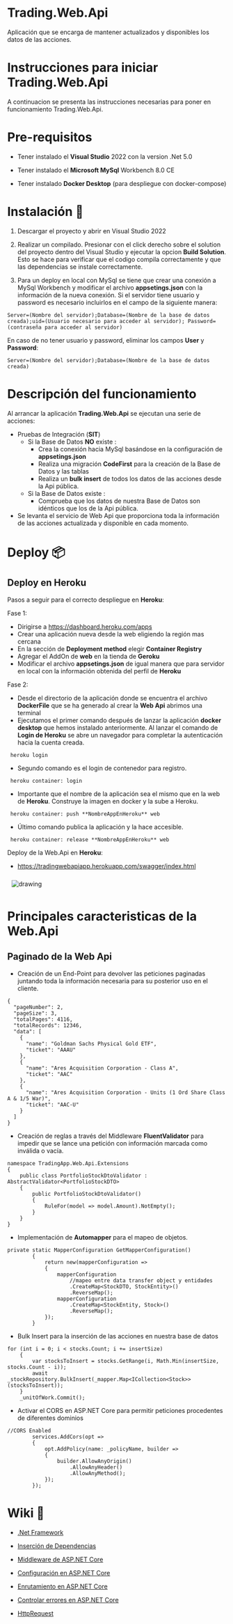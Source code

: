 # Trading.Web.Api

Aplicación que se encarga de mantener actualizados y disponibles los datos de las acciones. 
# Instrucciones para iniciar Trading.Web.Api

A continuacion se presenta las instrucciones necesarias para poner en funcionamiento Trading.Web.Api.

# Pre-requisitos

- Tener instalado el **Visual Studio** 2022 con la version .Net 5.0

- Tener instalado el **Microsoft MySql** Workbench 8.0 CE

- Tener instalado **Docker Desktop** (para despliegue con docker-compose)

# Instalación 🔧

1) Descargar el proyecto y abrir en Visual Studio 2022

2) Realizar un compilado. Presionar con el click derecho sobre el solution del proyecto dentro del Visual Studio y ejecutar la opcion **Build Solution**.
   Esto se hace para verificar que el codigo compila correctamente y que las dependencias se instale correctamente.

3) Para un deploy en local con MySql se tiene que crear una conexión a MySql Workbench y modificar el archivo **appsetings.json** con la información de la nueva conexión.
Si el servidor tiene usuario y password es necesario incluirlos en el campo de la siguiente manera:
```
Server=(Nombre del servidor);Database=(Nombre de la base de datos creada);uid=(Usuario necesario para acceder al servidor); Password=(contraseña para acceder al servidor)
```

En caso de no tener usuario y password, eliminar los campos **User** y **Password**:

```
Server=(Nombre del servidor);Database=(Nombre de la base de datos creada)
```

# Descripción del funcionamiento
Al arrancar la aplicación **Trading.Web.Api** se ejecutan una serie de acciones:
-  Pruebas de Integración (**SIT**)
   - Si la Base de Datos **NO** existe :
     - Crea la conexión hacia MySql basándose en la configuración de **appsetings.json**
     - Realiza una migración **CodeFirst** para la creación de la Base de Datos y  las tablas
     - Realiza un **bulk insert** de todos los datos de las acciones desde la Api pública.
   - Si la Base de Datos existe :
     - Comprueba que los datos de nuestra Base de Datos son idénticos que los de la Api pública.
 - Se levanta el servicio de Web Api que proporciona toda la información de las acciones actualizada y disponible en cada momento.  

# Deploy 📦
## Deploy en Heroku
Pasos a seguir para el correcto despliegue en **Heroku**:

Fase 1:
- Dirigirse a https://dashboard.heroku.com/apps
- Crear una aplicación nueva desde la web eligiendo la región mas cercana
- En la sección de **Deployment method** elegir **Container Registry**
- Agregar el AddOn de **web** en la tienda de **Geroku**
- Modificar el archivo **appsetings.json** de igual manera que para servidor en local con la información obtenida del perfil de **Heroku**

Fase 2:
-  Desde el directorio de la aplicación donde se encuentra el archivo **DockerFile** que se ha generado al crear la **Web Api** abrimos una terminal
-  Ejecutamos el primer comando después de lanzar la aplicación **docker desktop** que hemos instalado anteriormente.
Al lanzar el comando de **Login de Heroku** se abre un navegador para completar la autenticación hacia la cuenta creada.
```
 heroku login
```
- Segundo comando es el login de contenedor para registro.
```
 heroku container: login
```
- Importante que el nombre de la aplicación sea el mismo que en la web de **Heroku**. Construye la imagen en docker y la sube a Heroku.
```
 heroku container: push **NombreAppEnHeroku** web
```
- Último comando publica la aplicación y la hace accesible.
```
 heroku container: release **NombreAppEnHeroku** web
```
Deploy de la Web.Api en **Heroku**:
- https://tradingwebapiapp.herokuapp.com/swagger/index.html

<img style="padding: 10px" src="./Docs/6.jpg" alt="drawing"/>

# Principales caracteristicas de la Web.Api 

## Paginado de la Web Api
- Creación de un End-Point para devolver las peticiones paginadas juntando toda la información necesaria para su posterior uso en el cliente.
```
{
  "pageNumber": 2,
  "pageSize": 3,
  "totalPages": 4116,
  "totalRecords": 12346,
  "data": [
    {
      "name": "Goldman Sachs Physical Gold ETF",
      "ticket": "AAAU"
    },
    {
      "name": "Ares Acquisition Corporation - Class A",
      "ticket": "AAC"
    },
    {
      "name": "Ares Acquisition Corporation - Units (1 Ord Share Class A & 1/5 War)",
      "ticket": "AAC-U"
    }
  ]
}
```
- Creación de reglas a través del Middleware **FluentValidator** para impedir que se lance una petición con información marcada como inválida o vacía.
  
```
namespace TradingApp.Web.Api.Extensions
{
    public class PortfolioStockDtoValidator : AbstractValidator<PortfolioStockDTO>
    {
        public PortfolioStockDtoValidator()
        {
            RuleFor(model => model.Amount).NotEmpty();
        }
    }
}
```
- Implementación de **Automapper** para el mapeo de objetos.

```
private static MapperConfiguration GetMapperConfiguration()
        {
            return new(mapperConfiguration =>
            {
                mapperConfiguration
                    //mapeo entre data transfer object y entidades
                    .CreateMap<StockDTO, StockEntity>()
                    .ReverseMap();
                mapperConfiguration
                    .CreateMap<StockEntity, Stock>()
                    .ReverseMap();             
            });
        }
```
- Bulk Insert para la inserción de las acciones en nuestra base de datos
```
for (int i = 0; i < stocks.Count; i += insertSize)
    {
        var stocksToInsert = stocks.GetRange(i, Math.Min(insertSize, stocks.Count - i));
        await _stockRepository.BulkInsert(_mapper.Map<ICollection<Stock>>(stocksToInsert));
    }
    _unitOfWork.Commit();
```
- Activar el CORS en ASP.NET Core para permitir peticiones procedentes de diferentes dominios
```
//CORS Enabled 
        services.AddCors(opt =>
        {
            opt.AddPolicy(name: _policyName, builder =>
            {
                builder.AllowAnyOrigin()
                    .AllowAnyHeader()
                    .AllowAnyMethod();
            });
        });
```


# Wiki 📖

* [.Net Framework](https://docs.microsoft.com/es-es/dotnet/framework/get-started/)
* [Inserción de Dependencias](https://docs.microsoft.com/es-es/aspnet/core/fundamentals/dependency-injection?view=aspnetcore-6.0)
* [Middleware de ASP.NET Core](https://docs.microsoft.com/es-es/aspnet/core/fundamentals/middleware/?view=aspnetcore-6.0) 

* [Configuración en ASP.NET Core](https://docs.microsoft.com/es-es/aspnet/core/fundamentals/configuration/?view=aspnetcore-6.0)
* [Enrutamiento en ASP.NET Core](https://docs.microsoft.com/es-es/aspnet/core/fundamentals/routing?view=aspnetcore-6.0)
* [Controlar errores en ASP.NET Core](https://docs.microsoft.com/es-es/aspnet/core/fundamentals/error-handling?view=aspnetcore-6.0)
* [HttpRequest](https://docs.microsoft.com/es-es/aspnet/core/fundamentals/http-requests?view=aspnetcore-6.0)

  